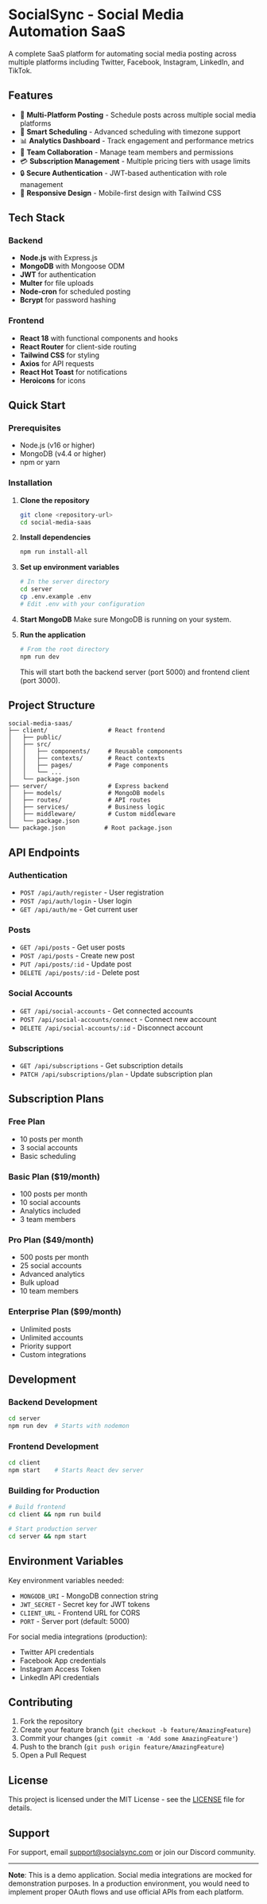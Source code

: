 # SocialSync - Social Media Automation SaaS

A complete SaaS platform for automating social media posting across multiple platforms including Twitter, Facebook, Instagram, LinkedIn, and TikTok.

## Features

- 🚀 **Multi-Platform Posting** - Schedule posts across multiple social media platforms
- 📅 **Smart Scheduling** - Advanced scheduling with timezone support
- 📊 **Analytics Dashboard** - Track engagement and performance metrics
- 👥 **Team Collaboration** - Manage team members and permissions
- 💳 **Subscription Management** - Multiple pricing tiers with usage limits
- 🔒 **Secure Authentication** - JWT-based authentication with role management
- 📱 **Responsive Design** - Mobile-first design with Tailwind CSS

## Tech Stack

### Backend
- **Node.js** with Express.js
- **MongoDB** with Mongoose ODM
- **JWT** for authentication
- **Multer** for file uploads
- **Node-cron** for scheduled posting
- **Bcrypt** for password hashing

### Frontend
- **React 18** with functional components and hooks
- **React Router** for client-side routing
- **Tailwind CSS** for styling
- **Axios** for API requests
- **React Hot Toast** for notifications
- **Heroicons** for icons

## Quick Start

### Prerequisites
- Node.js (v16 or higher)
- MongoDB (v4.4 or higher)
- npm or yarn

### Installation

1. **Clone the repository**
   ```bash
   git clone <repository-url>
   cd social-media-saas
   ```

2. **Install dependencies**
   ```bash
   npm run install-all
   ```

3. **Set up environment variables**
   ```bash
   # In the server directory
   cd server
   cp .env.example .env
   # Edit .env with your configuration
   ```

4. **Start MongoDB**
   Make sure MongoDB is running on your system.

5. **Run the application**
   ```bash
   # From the root directory
   npm run dev
   ```

   This will start both the backend server (port 5000) and frontend client (port 3000).

## Project Structure

```
social-media-saas/
├── client/                 # React frontend
│   ├── public/
│   ├── src/
│   │   ├── components/     # Reusable components
│   │   ├── contexts/       # React contexts
│   │   ├── pages/          # Page components
│   │   └── ...
│   └── package.json
├── server/                 # Express backend
│   ├── models/             # MongoDB models
│   ├── routes/             # API routes
│   ├── services/           # Business logic
│   ├── middleware/         # Custom middleware
│   └── package.json
└── package.json           # Root package.json
```

## API Endpoints

### Authentication
- `POST /api/auth/register` - User registration
- `POST /api/auth/login` - User login
- `GET /api/auth/me` - Get current user

### Posts
- `GET /api/posts` - Get user posts
- `POST /api/posts` - Create new post
- `PUT /api/posts/:id` - Update post
- `DELETE /api/posts/:id` - Delete post

### Social Accounts
- `GET /api/social-accounts` - Get connected accounts
- `POST /api/social-accounts/connect` - Connect new account
- `DELETE /api/social-accounts/:id` - Disconnect account

### Subscriptions
- `GET /api/subscriptions` - Get subscription details
- `PATCH /api/subscriptions/plan` - Update subscription plan

## Subscription Plans

### Free Plan
- 10 posts per month
- 3 social accounts
- Basic scheduling

### Basic Plan ($19/month)
- 100 posts per month
- 10 social accounts
- Analytics included
- 3 team members

### Pro Plan ($49/month)
- 500 posts per month
- 25 social accounts
- Advanced analytics
- Bulk upload
- 10 team members

### Enterprise Plan ($99/month)
- Unlimited posts
- Unlimited accounts
- Priority support
- Custom integrations

## Development

### Backend Development
```bash
cd server
npm run dev  # Starts with nodemon
```

### Frontend Development
```bash
cd client
npm start    # Starts React dev server
```

### Building for Production
```bash
# Build frontend
cd client && npm run build

# Start production server
cd server && npm start
```

## Environment Variables

Key environment variables needed:

- `MONGODB_URI` - MongoDB connection string
- `JWT_SECRET` - Secret key for JWT tokens
- `CLIENT_URL` - Frontend URL for CORS
- `PORT` - Server port (default: 5000)

For social media integrations (production):
- Twitter API credentials
- Facebook App credentials
- Instagram Access Token
- LinkedIn API credentials

## Contributing

1. Fork the repository
2. Create your feature branch (`git checkout -b feature/AmazingFeature`)
3. Commit your changes (`git commit -m 'Add some AmazingFeature'`)
4. Push to the branch (`git push origin feature/AmazingFeature`)
5. Open a Pull Request

## License

This project is licensed under the MIT License - see the [LICENSE](LICENSE) file for details.

## Support

For support, email support@socialsync.com or join our Discord community.

---

**Note**: This is a demo application. Social media integrations are mocked for demonstration purposes. In a production environment, you would need to implement proper OAuth flows and use official APIs from each platform.
